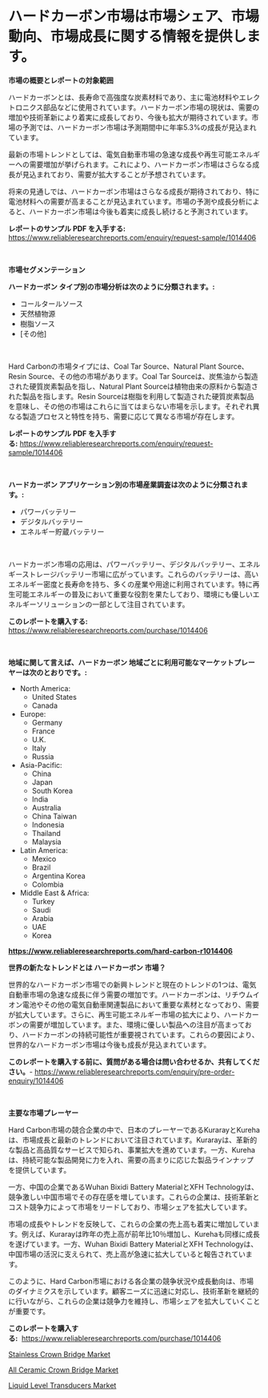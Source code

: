 <p><h1>ハードカーボン市場は市場シェア、市場動向、市場成長に関する情報を提供します。</h1></p><p><strong>市場の概要とレポートの対象範囲</strong></p>
<p><p>ハードカーボンとは、長寿命で高強度な炭素材料であり、主に電池材料やエレクトロニクス部品などに使用されています。ハードカーボン市場の現状は、需要の増加や技術革新により着実に成長しており、今後も拡大が期待されています。市場の予測では、ハードカーボン市場は予測期間中に年率5.3%の成長が見込まれています。</p><p>最新の市場トレンドとしては、電気自動車市場の急速な成長や再生可能エネルギーへの需要増加が挙げられます。これにより、ハードカーボン市場はさらなる成長が見込まれており、需要が拡大することが予想されています。</p><p>将来の見通しでは、ハードカーボン市場はさらなる成長が期待されており、特に電池材料への需要が高まることが見込まれています。市場の予測や成長分析によると、ハードカーボン市場は今後も着実に成長し続けると予測されています。</p></p>
<p><strong>レポートのサンプル PDF を入手する:</strong> <a href="https://www.reliableresearchreports.com/enquiry/request-sample/1014406">https://www.reliableresearchreports.com/enquiry/request-sample/1014406</a></p>
<p>&nbsp;</p>
<p><strong>市場セグメンテーション</strong></p>
<p><strong>ハードカーボン タイプ別の市場分析は次のように分類されます。:</strong></p>
<p><ul><li>コールタールソース</li><li>天然植物源</li><li>樹脂ソース</li><li>[その他]</li></ul></p>
<p>&nbsp;</p>
<p><p>Hard Carbonの市場タイプには、Coal Tar Source、Natural Plant Source、Resin Source、その他の市場があります。Coal Tar Sourceは、炭焦油から製造された硬質炭素製品を指し、Natural Plant Sourceは植物由来の原料から製造された製品を指します。Resin Sourceは樹脂を利用して製造された硬質炭素製品を意味し、その他の市場はこれらに当てはまらない市場を示します。それぞれ異なる製造プロセスと特性を持ち、需要に応じて異なる市場が存在します。</p></p>
<p><strong>レポートのサンプル PDF を入手する:</strong>&nbsp;<a href="https://www.reliableresearchreports.com/enquiry/request-sample/1014406">https://www.reliableresearchreports.com/enquiry/request-sample/1014406</a></p>
<p>&nbsp;</p>
<p><strong> ハードカーボン アプリケーション別の市場産業調査は次のように分類されます。:</strong></p>
<p><ul><li>パワーバッテリー</li><li>デジタルバッテリー</li><li>エネルギー貯蔵バッテリー</li></ul></p>
<p>&nbsp;</p>
<p><p>ハードカーボン市場の応用は、パワーバッテリー、デジタルバッテリー、エネルギーストレージバッテリー市場に広がっています。これらのバッテリーは、高いエネルギー密度と長寿命を持ち、多くの産業や用途に利用されています。特に再生可能エネルギーの普及において重要な役割を果たしており、環境にも優しいエネルギーソリューションの一部として注目されています。</p></p>
<p><strong>このレポートを購入する:</strong>&nbsp; <a href="https://www.reliableresearchreports.com/purchase/1014406">https://www.reliableresearchreports.com/purchase/1014406</a></p>
<p>&nbsp;</p>
<p><strong>地域に関して言えば、ハードカーボン 地域ごとに利用可能なマーケットプレーヤーは次のとおりです。:</strong></p>
<p><ul>
    <li>
        North America:
        <ul>
            <li>United States</li>
            <li>Canada</li>
        </ul>
    </li>
    <li>
        Europe:
        <ul>
            <li>Germany</li>
            <li>France</li>
            <li>U.K.</li>
            <li>Italy</li>
            <li>Russia</li>
        </ul>
    </li>
    <li>
        Asia-Pacific:
        <ul>
            <li>China</li>
            <li>Japan</li>
            <li>South Korea</li>
            <li>India</li>
            <li>Australia</li>
            <li>China Taiwan</li>
            <li>Indonesia</li>
            <li>Thailand</li>
            <li>Malaysia</li>
        </ul>
    </li>
    <li>
        Latin America:
        <ul>
            <li>Mexico</li>
            <li>Brazil</li>
            <li>Argentina Korea</li>
            <li>Colombia</li>
        </ul>
    </li>
    <li>
        Middle East & Africa:
        <ul>
            <li>Turkey</li>
            <li>Saudi</li>
            <li>Arabia</li>
            <li>UAE</li>
            <li>Korea</li>
        </ul>
    </li>
    </ul></p>
<p><strong><a href="https://www.reliableresearchreports.com/hard-carbon-r1014406">https://www.reliableresearchreports.com/hard-carbon-r1014406</a></strong>&nbsp;</p>
<p><strong>世界の新たなトレンドとは ハードカーボン 市場？</strong></p>
<p><p>世界的なハードカーボン市場での新興トレンドと現在のトレンドの1つは、電気自動車市場の急速な成長に伴う需要の増加です。ハードカーボンは、リチウムイオン電池やその他の電気自動車関連製品において重要な素材となっており、需要が拡大しています。さらに、再生可能エネルギー市場の拡大により、ハードカーボンの需要が増加しています。また、環境に優しい製品への注目が高まっており、ハードカーボンの持続可能性が重要視されています。これらの要因により、世界的なハードカーボン市場は今後も成長が見込まれています。</p></p>
<p><strong>このレポートを購入する前に、質問がある場合は問い合わせるか、共有してください。</strong>- <a href="https://www.reliableresearchreports.com/enquiry/pre-order-enquiry/1014406">https://www.reliableresearchreports.com/enquiry/pre-order-enquiry/1014406</a></p>
<p>&nbsp;</p>
<p><strong>主要な市場プレーヤー</strong></p>
<p><p>Hard Carbon市場の競合企業の中で、日本のプレーヤーであるKurarayとKurehaは、市場成長と最新のトレンドにおいて注目されています。Kurarayは、革新的な製品と高品質なサービスで知られ、事業拡大を進めています。一方、Kurehaは、持続可能な製品開発に力を入れ、需要の高まりに応じた製品ラインナップを提供しています。</p><p>一方、中国の企業であるWuhan Bixidi Battery MaterialとXFH Technologyは、競争激しい中国市場でその存在感を増しています。これらの企業は、技術革新とコスト競争力によって市場をリードしており、市場シェアを拡大しています。</p><p>市場の成長やトレンドを反映して、これらの企業の売上高も着実に増加しています。例えば、Kurarayは昨年の売上高が前年比10％増加し、Kurehaも同様に成長を遂げています。一方、Wuhan Bixidi Battery MaterialとXFH Technologyは、中国市場の活況に支えられて、売上高が急速に拡大していると報告されています。</p><p>このように、Hard Carbon市場における各企業の競争状況や成長動向は、市場のダイナミクスを示しています。顧客ニーズに迅速に対応し、技術革新を継続的に行いながら、これらの企業は競争力を維持し、市場シェアを拡大していくことが重要です。</p></p>
<p><strong>このレポートを購入する:</strong>&nbsp;&nbsp;<a href="https://www.reliableresearchreports.com/purchase/1014406">https://www.reliableresearchreports.com/purchase/1014406</a></p>
<p><p><a href="https://github.com/kufem1/Market-Research-Report-List-2/blob/main/stainless-crown-bridge-market.md">Stainless Crown Bridge Market</a></p><p><a href="https://github.com/singletonthaxterkelliehr2df/Market-Research-Report-List-2/blob/main/all-ceramic-crown-bridge-market.md">All Ceramic Crown Bridge Market</a></p><p><a href="https://frill-swim-3cd.notion.site/Liquid-Level-Transducers-Market-Research-Report-Its-History-and-Forecast-2024-to-2031-cbdc0e664a48415686d0e8ce6ee85c98">Liquid Level Transducers Market</a></p></p>